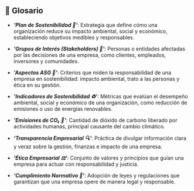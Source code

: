 ## 📖 Glosario

- ***'Plan de Sostenibilidad 📄'***: Estrategia que define cómo una organización reduce su impacto ambiental, social y económico, estableciendo objetivos medibles y responsables.
  
- ***'Grupos de Interés (Stakeholders) 🤝'***: Personas o entidades afectadas por las decisiones de una empresa, como clientes, empleados, inversores y comunidades.
  
- ***'Aspectos ASG 🏢'***: Criterios que miden la responsabilidad de una empresa en sostenibilidad: impacto ambiental, trato a las personas y ética en su gestión.
  
- ***'Indicadores de Sostenibilidad ♻️'***: Métricas que evalúan el desempeño ambiental, social y económico de una organización, como reducción de emisiones o uso de energías renovables.
  
- ***'Emisiones de CO₂ 💨'***: Cantidad de dióxido de carbono liberado por actividades humanas, principal causante del cambio climático.
  
- ***'Transparencia Empresarial 🔍'***: Práctica de divulgar información clara y veraz sobre la gestión, finanzas e impacto de una empresa.
  
- ***'Ética Empresarial ⚖️'***: Conjunto de valores y principios que guían una empresa para actuar con responsabilidad y justicia.
  
- ***'Cumplimiento Normativo 📜'***: Adopción de leyes y regulaciones que garantizan que una empresa opere de manera legal y responsable.
